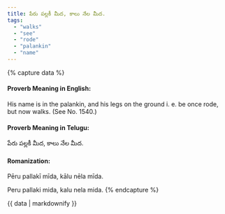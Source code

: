 ```yaml
---
title: పేరు పల్లకీ మీద, కాలు నేల మీద.
tags:
  - "walks"
  - "see"
  - "rode"
  - "palankin"
  - "name"
---
```


{% capture data %}
#### Proverb Meaning in English:
His name is in the palankin, and his legs on the ground
i. e. be once rode, but now walks.
(See No. 1540.)

#### Proverb Meaning in Telugu:
పేరు పల్లకీ మీద, కాలు నేల మీద.

#### Romanization:
Pēru pallakī mīda, kālu nēla mīda.

Peru pallaki mida, kalu nela mida.
{% endcapture %}

{{ data | markdownify }}

